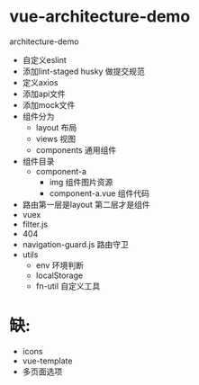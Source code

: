 # vue-architecture-demo
architecture-demo
+ 自定义eslint
+ 添加lint-staged husky 做提交规范
+ 定义axios
+ 添加api文件
+ 添加mock文件
+ 组件分为
    + layout 布局
    + views 视图
    + components 通用组件
+ 组件目录
    + component-a
        + img 组件图片资源
        + component-a.vue 组件代码
+ 路由第一层是layout 第二层才是组件
+ vuex
+ filter.js
+ 404
+ navigation-guard.js 路由守卫
+ utils
    + env 环境判断
    + localStorage
    + fn-util 自定义工具

# 缺:
+ icons
+ vue-template
+ 多页面选项